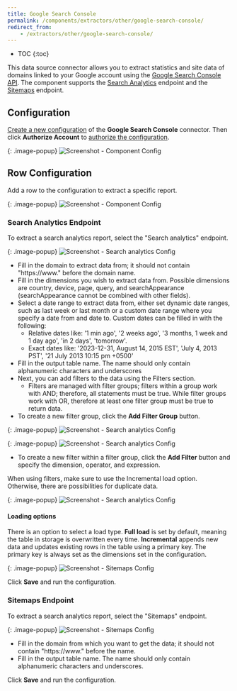 ```yaml
---
title: Google Search Console
permalink: /components/extractors/other/google-search-console/
redirect_from:
    - /extractors/other/google-search-console/
---
```


* TOC
{:toc}

This data source connector allows you to extract statistics and site data of domains linked to your Google account using
the [Google Search Console API](https://developers.google.com/webmaster-tools/v1/api_reference_index).
The component supports the
[Search Analytics](https://developers.google.com/webmaster-tools/v1/searchanalytics/query) 
endpoint and the [Sitemaps](https://developers.google.com/webmaster-tools/v1/sitemaps)
endpoint.

## Configuration
[Create a new configuration](/components/#creating-component-configuration) of the **Google Search Console** connector.
Then click **Authorize Account** to [authorize the configuration](/components/#authorization).

{: .image-popup}
![Screenshot - Component Config](/components/extractors/other/google-search-console/auth.png)

## Row Configuration

Add a row to the configuration to extract a specific report.

{: .image-popup}
![Screenshot - Component Config](/components/extractors/other/google-search-console/config.png)

### Search Analytics Endpoint
To extract a search analytics report, select the "Search analytics" endpoint.

{: .image-popup}
![Screenshot - Search analytics Config](/components/extractors/other/google-search-console/row_config.png)

- Fill in the domain to extract data from; it should not contain "https://www." before the domain name.
- Fill in the dimensions you wish to extract data from. Possible dimensions are country, device, page, query, and searchAppearance (searchAppearance cannot be combined with other fields).
- Select a date range to extract data from, either set dynamic date ranges, such as last week or last month or a custom date range where you specify a date from and date to. Custom dates can be filled in with the following:
    - Relative dates like: '1 min ago', '2 weeks ago', '3 months, 1 week and 1 day ago', 'in 2 days', 'tomorrow'.
    - Exact dates like: '2023-12-31, August 14, 2015 EST', 'July 4, 2013 PST', '21 July 2013 10:15 pm +0500'
- Fill in the output table name. The name should only contain alphanumeric characters and underscores
- Next, you can add filters to the data using the Filters section.
  - Filters are managed with filter groups; filters within a group work with AND; therefore, all statements must be true. While filter groups work with OR, therefore at least one filter group must be true to return data.
- To create a new filter group, click the **Add Filter Group** button. 

{: .image-popup}
![Screenshot - Search analytics Config](/components/extractors/other/google-search-console/filters.png)
  
{: .image-popup}
![Screenshot - Search analytics Config](/components/extractors/other/google-search-console/filter1.png)

- To create a new filter within a filter group, click the **Add Filter** button and specify the dimension, operator, and expression.

When using filters, make sure to use the Incremental load option. Otherwise, there are possibilities for duplicate data.

{: .image-popup}
![Screenshot - Search analytics Config](/components/extractors/other/google-search-console/filter2.png)

#### Loading options

There is an option to select a load type. **Full load** is set by default, meaning the table in storage is overwritten
every time. **Incremental** appends new data and updates existing rows in the table using a primary key. The primary key is always set as the 
dimensions set in the configuration.

{: .image-popup}
![Screenshot - Sitemaps Config](/components/extractors/other/google-search-console/loading_options.png)

Click **Save** and run the configuration.

### Sitemaps Endpoint

To extract a search analytics report, select the "Sitemaps" endpoint.

{: .image-popup}
![Screenshot - Sitemaps Config](/components/extractors/other/google-search-console/row_config_sitemaps.png)

- Fill in the domain from which you want to get the data; it should not contain "https://www." before the name.
- Fill in the output table name. The name should only contain alphanumeric characters and underscores.  

Click **Save** and run the configuration.
